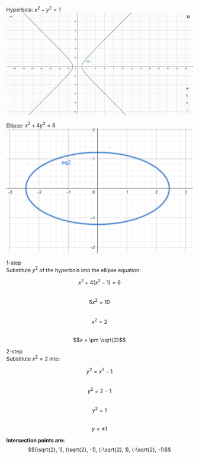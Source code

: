 Hyperbola: $x^2 - y^2 = 1$
![alt text](image.png)

Ellipse: $x^2 + 4y^2 = 6$
![alt text](image-1.png)

1-step  
Substitute $y^2$ of the hyperbola into the ellipse equation:  

$$x^2 + 4(x^2 - 1) = 6$$  
$$5x^2 = 10$$  
$$x^2 = 2$$  
$$x = \pm \sqrt{2}$$  

2-step  
Substitute $x^2 = 2$ into:  

$$y^2 = x^2 - 1$$  
$$y^2 = 2 - 1$$  
$$y^2 = 1$$  
$$y = \pm 1$$  

**Intersection points are:**
$$(\sqrt{2}, 1), (\sqrt{2}, -1), (-\sqrt{2}, 1), (-\sqrt{2}, -1)$$
